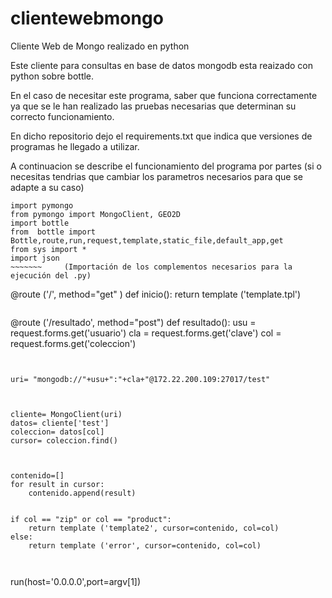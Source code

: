 # clientewebmongo
Cliente Web de Mongo realizado en python

Este cliente para consultas en base de datos mongodb esta reaizado con python sobre bottle.

En el caso de necesitar este programa, saber que funciona correctamente ya que se le han
realizado las pruebas necesarias que determinan su correcto funcionamiento.

En dicho repositorio dejo el requirements.txt que indica que versiones de programas he llegado a utilizar.

A continuacion se describe el funcionamiento del programa por partes (si o necesitas tendrias que cambiar los parametros necesarios para que se adapte a su caso)

~~~~~
import pymongo
from pymongo import MongoClient, GEO2D
import bottle
from  bottle import Bottle,route,run,request,template,static_file,default_app,get
from sys import *
import json
~~~~~~~		(Importación de los complementos necesarios para la ejecución del .py)

~~~~~~~
@route ('/', method="get" )
def inicio():
	return template ('template.tpl')
~~~~~~~		(Redirección al primer template que contiene un formulario para la solicitud de la coleccion)

~~~~~~~
@route ('/resultado', method="post")
def resultado():
	usu = request.forms.get('usuario')
	cla = request.forms.get('clave')
	col = request.forms.get('coleccion')
~~~~~~~		(Recogida de información del formulario de datos de usuario, colección y asignación a las variables)


~~~~~~~	
	uri= "mongodb://"+usu+":"+cla+"@172.22.200.109:27017/test"
~~~~~~~		(Dirección para el acceso a la base de datos con los datos de cuenta de usuario y base de datos)


~~~~~~~
	cliente= MongoClient(uri)
	datos= cliente['test']
	coleccion= datos[col]
	cursor= coleccion.find()
~~~~~~~		(Petición con la función de mongoclient, petición a base de datos con credenciales y búsqueda de información en la colección indicada)


~~~~~~~
	contenido=[]
	for result in cursor:
	  	contenido.append(result)
~~~~~~~		(Recorrer resultado del cursor del diccionario de respuesta y agregación en una lista para mostrarla posteriormente el resultado de dicha petición en el template)

~~~~~~~
	if col == "zip" or col == "product":
		return template ('template2', cursor=contenido, col=col)
	else:
		return template ('error', cursor=contenido, col=col)
~~~~~~~		(Redirección del contenido al template deseado en caso de haber introducido la colección correctamente, en el caso de no haberlo introducido correctamente nos redirige a otro template con un mensaje de error)


~~~~~~~~
run(host='0.0.0.0',port=argv[1])
~~~~~~~~		(Función necesaria para la correcta ejecución en el entorno virtual de bottle)
